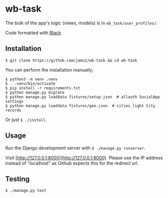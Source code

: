 # wb-task

The bulk of the app's logic (views, models) is in `wb_task/user_profiles/`.

Code formatted with [Black](https://black.readthedocs.io/en/stable/)


## Installation

```
$ git clone https://github.com/jams2/wb-task && cd wb-task
```

You can perform the installation manually;

```
$ python3 -m venv .venv
$ . .venv/bin/activate
$ pip install -r requirements.txt
$ python manage.py migrate
$ python manage.py loaddata fixtures/setup.json  # allauth SocialApp settings
$ python manage.py loaddata fixtures/geo.json  # cities_light City records
```

Or just `$ ./install`.


## Usage

Run the Django development server with `$ ./manage.py runserver`.

Visit [http://127.0.0.1:8000](http://127.0.0.1:8000). Please use the IP address instead of "localhost" as Github expects this for the redirect url.


## Testing

`$ ./manage.py test`
